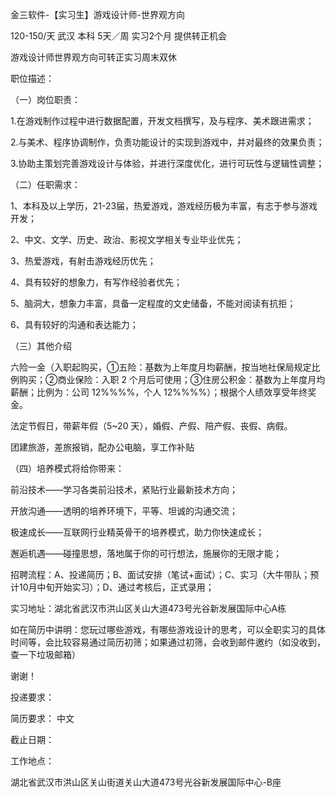 金三软件-【实习生】游戏设计师-世界观方向

120-150/天 武汉 本科 5天／周 实习2个月 提供转正机会

游戏设计师世界观方向可转正实习周末双休

职位描述：

（一）岗位职责：

1.在游戏制作过程中进行数据配置，开发文档撰写，及与程序、美术跟进需求；

2.与美术、程序协调制作，负责功能设计的实现到游戏中，并对最终的效果负责；

3.协助主策划完善游戏设计与体验，并进行深度优化，进行可玩性与逻辑性调整；

（二）任职需求：

1、本科及以上学历，21-23届，热爱游戏，游戏经历极为丰富，有志于参与游戏开发；

2、中文、文学、历史、政治、影视文学相关专业毕业优先；

3、热爱游戏，有射击游戏经历优先；

4、具有较好的想象力，有写作经验者优先；

5、脑洞大，想象力丰富，具备一定程度的文史储备，不能对阅读有抗拒；

6、具有较好的沟通和表达能力；

（三）其他介绍

六险一金（入职起购买，①五险：基数为上年度月均薪酬，按当地社保局规定比例购买；②商业保险：入职 2 个月后可使用；③住房公积金：基数为上年度月均薪酬；比例为：公司 12%%%%，个人 12%%%%）；根据个人绩效享受年终奖金。

法定节假日，带薪年假（5~20 天），婚假、产假、陪产假、丧假、病假。

团建旅游，差旅报销，配办公电脑，享工作补贴

（四）培养模式将给你带来：

前沿技术——学习各类前沿技术，紧贴行业最新技术方向；

开放沟通——透明的培养环境下，平等、坦诚的沟通交流；

极速成长——互联网行业精英骨干的培养模式，助力你快速成长；

邂逅机遇——碰撞思想，落地属于你的可行想法，施展你的无限才能；

招聘流程：A、投递简历；B、面试安排（笔试+面试）；C、实习（大牛带队；预计10月中旬开始实习）；D、通过考核后，正式录用；

实习地址：湖北省武汉市洪山区关山大道473号光谷新发展国际中心A栋

如在简历中讲明：您玩过哪些游戏，有哪些游戏设计的思考，可以全职实习的具体时间等，会比较容易通过简历初筛；如果通过初筛，会收到邮件邀约（如没收到，查一下垃圾邮箱）

谢谢！

投递要求：

简历要求： 中文

截止日期：

工作地点：

湖北省武汉市洪山区关山街道关山大道473号光谷新发展国际中心-B座